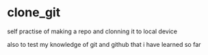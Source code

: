 # clone_git
self practise of making a repo and clonning it to local device

also to test my knowledge of git and github that i have learned so far
